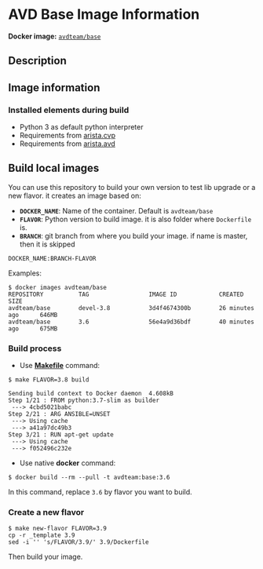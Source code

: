 # AVD Base Image Information

__Docker image:__ [`avdteam/base`](https://hub.docker.com/repository/docker/avdteam/base)

## Description

## Image information

### Installed elements during build

- Python 3 as default  python interpreter
- Requirements from [arista.cvp](https://github.com/aristanetworks/ansible-cvp)
- Requirements from [arista.avd](https://github.com/aristanetworks/ansible-avd)

## Build local images

You can use this repository to build your own version to test lib upgrade or a new flavor. it creates an image based on:

- __`DOCKER_NAME`__: Name of the container. Default is `avdteam/base`
- __`FLAVOR`__: Python version to build image. it is also folder where `Dockerfile` is.
- __`BRANCH`__: git branch from where you build your image. if name is master, then it is skipped

```
DOCKER_NAME:BRANCH-FLAVOR
```

Examples:

```shell
$ docker images avdteam/base
REPOSITORY          TAG                 IMAGE ID            CREATED             SIZE
avdteam/base        devel-3.8           3d4f4674300b        26 minutes ago      646MB
avdteam/base        3.6                 56e4a9d36bdf        40 minutes ago      675MB
```

### Build process

- Use [__Makefile__](./../Makefile) command:

```shell
$ make FLAVOR=3.8 build

Sending build context to Docker daemon  4.608kB
Step 1/21 : FROM python:3.7-slim as builder
 ---> 4cbd5021babc
Step 2/21 : ARG ANSIBLE=UNSET
 ---> Using cache
 ---> a41a97dc49b3
Step 3/21 : RUN apt-get update
 ---> Using cache
 ---> f052496c232e
```

- Use native __docker__ command:

```shell
$ docker build --rm --pull -t avdteam:base:3.6
```

In this command, replace `3.6` by flavor you want to build.

### Create a new flavor

```shell
$ make new-flavor FLAVOR=3.9
cp -r _template 3.9
sed -i '' 's/FLAVOR/3.9/' 3.9/Dockerfile
```

Then build your image.